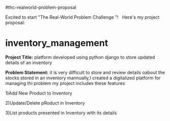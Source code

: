 #thc-realworld-problem-proposal

Excited to start "The Real-World Problem Challenge "!  
Here's my project proposal:

# inventory_management

**Project Title:**  platform developed using python django to store updated details of an inventory

**Problem Statement:** it is very difficult to store and review details oabout the stocks stored in an inventory mannually,I created a digitalized platform for managing thi problem my project includes these features

1)Add New Product to Inventory

2)Update/Delete pRoduct in Inventory

3)List products presented in Inventory with its details
